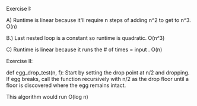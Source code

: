 Exercise I:

A) Runtime is linear because it'll require n steps of adding n^2 to get to n^3.  O(n)

B.) Last nested loop is a constant so runtime is quadratic.  O(n^3)

C) Runtime is linear because it runs the # of times = input .  O(n)

Exercise II:

def egg_drop_test(n, f): Start by setting the drop point at n/2 and dropping. If egg breaks, call the function recursively with n/2 as the drop floor until a floor is discovered where the egg remains intact.

This algorithm would run O(log n)